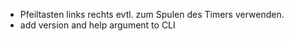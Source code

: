 - Pfeiltasten links rechts evtl. zum Spulen des Timers verwenden.
- add version and help argument to CLI

